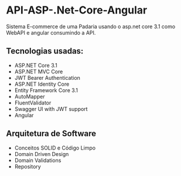 # API-ASP-.Net-Core-Angular

Sistema E-commerce de uma Padaria usando o asp.net core 3.1 como WebAPI e angular consumindo a API.

## Tecnologias usadas:

- ASP.NET Core 3.1
- ASP.NET MVC Core 
- JWT Bearer Authentication
- ASP.NET Identity Core
- Entity Framework Core 3.1
- AutoMapper
- FluentValidator
- Swagger UI with JWT support
- Angular 

## Arquitetura de Software

- Conceitos SOLID e Código Limpo
- Domain Driven Design
- Domain Validations
- Repository
